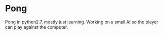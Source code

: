 Pong
====

Pong in python2.7, mostly just learning. Working on a small AI so the player can play against the computer.
